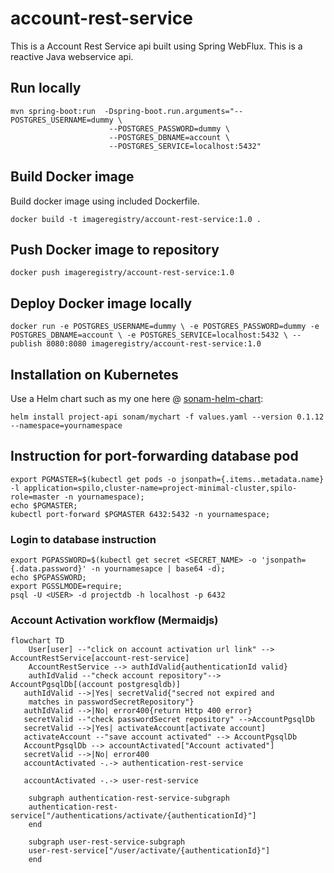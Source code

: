 # account-rest-service

This is a Account Rest Service api built using Spring WebFlux. 
This is a reactive Java webservice api.


## Run locally

```
mvn spring-boot:run  -Dspring-boot.run.arguments="--POSTGRES_USERNAME=dummy \
                      --POSTGRES_PASSWORD=dummy \
                      --POSTGRES_DBNAME=account \
                      --POSTGRES_SERVICE=localhost:5432"
```
 
 
## Build Docker image

Build docker image using included Dockerfile.


`docker build -t imageregistry/account-rest-service:1.0 .` 

## Push Docker image to repository

`docker push imageregistry/account-rest-service:1.0`

## Deploy Docker image locally

`docker run -e POSTGRES_USERNAME=dummy \
 -e POSTGRES_PASSWORD=dummy -e POSTGRES_DBNAME=account \
  -e POSTGRES_SERVICE=localhost:5432 \
 --publish 8080:8080 imageregistry/account-rest-service:1.0`


## Installation on Kubernetes
Use a Helm chart such as my one here @ [sonam-helm-chart](https://github.com/sonamsamdupkhangsar/sonam-helm-chart):

```
helm install project-api sonam/mychart -f values.yaml --version 0.1.12 --namespace=yournamespace
```

## Instruction for port-forwarding database pod
```
export PGMASTER=$(kubectl get pods -o jsonpath={.items..metadata.name} -l application=spilo,cluster-name=project-minimal-cluster,spilo-role=master -n yournamespace); 
echo $PGMASTER;
kubectl port-forward $PGMASTER 6432:5432 -n yournamespace;
```

### Login to database instruction
```
export PGPASSWORD=$(kubectl get secret <SECRET_NAME> -o 'jsonpath={.data.password}' -n yournamesapce | base64 -d);
echo $PGPASSWORD;
export PGSSLMODE=require;
psql -U <USER> -d projectdb -h localhost -p 6432

```


### Account Activation workflow (Mermaidjs)
```mermaid
flowchart TD
    User[user] --"click on account activation url link" -->  AccountRestService[account-rest-service] 
    AccountRestService --> authIdValid{authenticationId valid}
    authIdValid --"check account repository"--> AccountPgsqlDb[(account postgresqldb)]
   authIdValid -->|Yes| secretValid{"secred not expired and
    matches in passwordSecretRepository"}
   authIdValid -->|No| error400{return Http 400 error}
   secretValid --"check passwordSecret repository" -->AccountPgsqlDb
   secretValid -->|Yes| activateAccount[activate account]
   activateAccount --"save account activated" --> AccountPgsqlDb
   AccountPgsqlDb --> accountActivated["Account activated"]
   secretValid -->|No| error400    
   accountActivated -.-> authentication-rest-service
   
   accountActivated -.-> user-rest-service
    
    subgraph authentication-rest-service-subgraph
    authentication-rest-service["/authentications/activate/{authenticationId}"]
    end
    
    subgraph user-rest-service-subgraph
    user-rest-service["/user/activate/{authenticationId}"]
    end    
```



